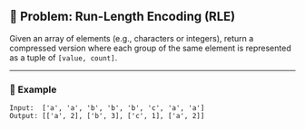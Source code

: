 ## 🔹 Problem: Run-Length Encoding (RLE)

Given an array of elements (e.g., characters or integers), return a compressed version where each group of the same element is represented as a tuple of `[value, count]`.

---

### 🧪 Example

```shell
Input:  ['a', 'a', 'b', 'b', 'b', 'c', 'a', 'a']
Output: [['a', 2], ['b', 3], ['c', 1], ['a', 2]]
```
